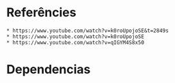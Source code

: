 # Referêncies
    * https://www.youtube.com/watch?v=k0roUpojoSE&t=2849s
    * https://www.youtube.com/watch?v=k0roUpojoSE
    * https://www.youtube.com/watch?v=qIGYM4S8x50
# Dependencias

